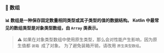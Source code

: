 ### 🔢 数组
#### 📊 数组是一种保存固定数量相同类型或其子类型的值的数据结构。 Kotlin 中最常见的数组类型是对象类型数组，由 `Array` 类表示。

> ⚠️ 如果在对象类型数组中使用原生类型，那么会对性能产生影响，因为原生值都 `装箱 `成了对象。 为了避免装箱开销，请改用 `原生类型数组`。
